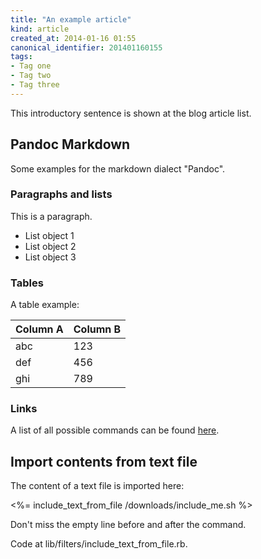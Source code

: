 ```yaml
---
title: "An example article"
kind: article
created_at: 2014-01-16 01:55
canonical_identifier: 201401160155
tags:
- Tag one
- Tag two
- Tag three
---
```


This introductory sentence is shown at the blog article list.

<!-- more -->

<!-- toc -->

## Pandoc Markdown ##

Some examples for the markdown dialect "Pandoc".

### Paragraphs and lists ###

This is a paragraph.

* List object 1
* List object 2
* List object 3

### Tables ###

A table example:

Column A    | Column B
------------|---------
abc         | 123
def         | 456
ghi         | 789

### Links ###

A list of all possible commands can be found [here](http://johnmacfarlane.net/pandoc/README.html).


## Import contents from text file ##

The content of a text file is imported here:

<%= include_text_from_file /downloads/include_me.sh %>

Don't miss the empty line before and after the command.

Code at lib/filters/include_text_from_file.rb.

